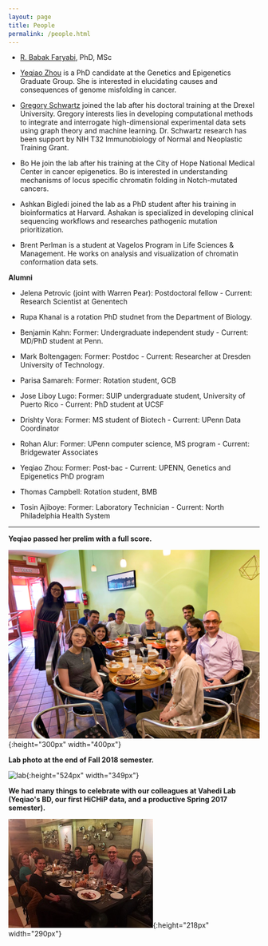 ```yaml
---
layout: page
title: People
permalink: /people.html
---
```


* [R. Babak Faryabi](PBabak.html), PhD, MSc

* [Yeqiao Zhou](https://twitter.com/YeqiaoZhou) is a PhD candidate at the Genetics and Epigenetics Graduate Group. She is interested in elucidating causes and consequences of genome misfolding in cancer. 

* [Gregory Schwartz](https://github.com/GregorySchwartz) joined the lab after his doctoral training at the Drexel University. Gregory interests lies in developing computational methods to integrate and interrogate high-dimensional experimental data sets using graph theory and machine learning. Dr. Schwartz research has been support by NIH T32 Immunobiology of Normal and Neoplastic Training Grant. 

* Bo He join the lab after his training at the City of Hope National Medical Center in cancer epigenetics. Bo is interested in understanding mechanisms of locus specific chromatin folding in Notch-mutated cancers. 

* Ashkan Bigledi joined the lab as a PhD student after his training in bioinformatics at Harvard. Ashakan is specialized in developing clinical sequencing workflows and researches pathogenic mutation prioritization.

* Brent Perlman is a student at Vagelos Program in Life Sciences & Management. He works on analysis and visualization of chromatin conformation data sets.

**Alumni**

* Jelena Petrovic (joint with Warren Pear): Postdoctoral fellow - Current: Research Scientist at Genentech 

* Rupa Khanal is a rotation PhD studnet from the Department of Biology.

* Benjamin Kahn: Former: Undergraduate independent study - Current: MD/PhD student at Penn.

* Mark Boltengagen: Former: Postdoc - Current: Researcher at Dresden University of Technology.

* Parisa Samareh: Former: Rotation student, GCB

* Jose Liboy Lugo: Former: SUIP undergraduate student, University of Puerto Rico - Current: PhD student at UCSF

* Drishty Vora: Former: MS student of Biotech - Current: UPenn Data Coordinator

* Rohan Alur: Former: UPenn computer science, MS program - Current: Bridgewater Associates

* Yeqiao Zhou: Former: Post-bac - Current: UPENN, Genetics and Epigenetics PhD program

* Thomas Campbell: Rotation student, BMB

* Tosin Ajiboye: Former: Laboratory Technician - Current: North Philadelphia Health System


----


**Yeqiao passed her prelim with a full score.**

![lab](assets/yeqiao_pre.JPG){:height="300px" width="400px"} 

**Lab photo at the end of Fall 2018 semester.**

![lab](assets/DSC03507.JPG){:height="524px" width="349px"} 

**We had many things to celebrate with our colleagues at Vahedi Lab (Yeqiao's BD, our first HiCHiP data, and a productive Spring 2017 semester).**

![lab](assets/dinner.jpg){:height="218px" width="290px"} 
